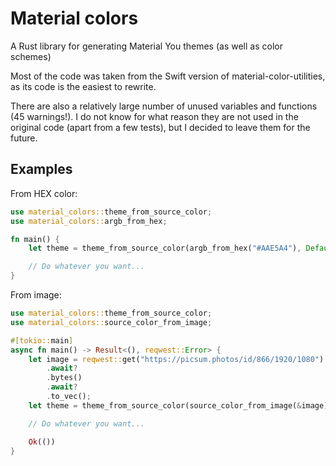 # Material colors

A Rust library for generating Material You themes (as well as color schemes)

Most of the code was taken from the Swift version of material-color-utilities, as its code is the easiest to rewrite.

There are also a relatively large number of unused variables and functions (45 warnings!). I do not know for what reason they are not used in the original code (apart from a few tests), but I decided to leave them for the future.

## Examples

From HEX color:

```rust
use material_colors::theme_from_source_color;
use material_colors::argb_from_hex;

fn main() {
    let theme = theme_from_source_color(argb_from_hex("#AAE5A4"), Default::default());

    // Do whatever you want...
}
```

From image:

```rust
use material_colors::theme_from_source_color;
use material_colors::source_color_from_image;

#[tokio::main]
async fn main() -> Result<(), reqwest::Error> {
    let image = reqwest::get("https://picsum.photos/id/866/1920/1080")
        .await?
        .bytes()
        .await?
        .to_vec();
    let theme = theme_from_source_color(source_color_from_image(&image), Default::default());

    // Do whatever you want...

    Ok(())
}
```
